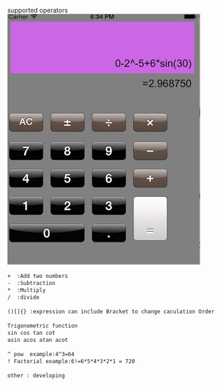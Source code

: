 supported operators
![Screen shot](https://github.com/degjeg/SuperCaculator/blob/master/screenshot/shoot1.png)
   
    +  :Add two numbers
    -  :Subtraction
    *  :Multiply
    /  :divide
    
    ()[]{} :expression can include Bracket to change caculation Order

    Trigonometric function
    sin cos tan cot
    asin acos atan acot
    
    ^ pow  example:4^3=64
    ! Factorial example:6!=6*5*4*3*2*1 = 720
    
    other : developing
  
